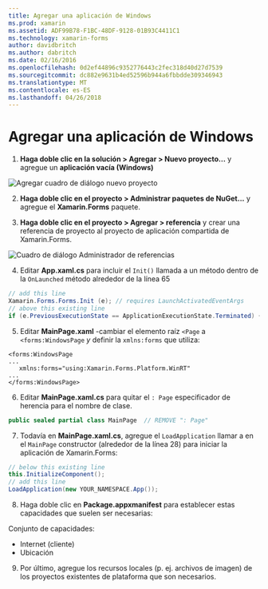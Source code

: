 ```yaml
---
title: Agregar una aplicación de Windows
ms.prod: xamarin
ms.assetid: ADF99B78-F1BC-48DF-9128-01B93C4411C1
ms.technology: xamarin-forms
author: davidbritch
ms.author: dabritch
ms.date: 02/16/2016
ms.openlocfilehash: 0d2ef44896c9352776443c2fec318d40d27d7539
ms.sourcegitcommit: dc882e9631b4ed52596b944a6fbbdde309346943
ms.translationtype: MT
ms.contentlocale: es-ES
ms.lasthandoff: 04/26/2018
---
```

# <a name="adding-a-windows-app"></a>Agregar una aplicación de Windows


1. **Haga doble clic en la solución > Agregar > Nuevo proyecto...**  y agregue un **aplicación vacía (Windows)**

 ![](tablet-images/add-wu.png "Agregar cuadro de diálogo nuevo proyecto")

2. **Haga doble clic en el proyecto > Administrar paquetes de NuGet...**  y agregue el **Xamarin.Forms** paquete.

3. **Haga doble clic en el proyecto > Agregar > referencia** y crear una referencia de proyecto al proyecto de aplicación compartida de Xamarin.Forms.

  ![](tablet-images/addref.png "Cuadro de diálogo Administrador de referencias")

4. Editar **App.xaml.cs** para incluir el `Init()` llamada a un método dentro de la `OnLaunched` método alrededor de la línea 65

```csharp
// add this line
Xamarin.Forms.Forms.Init (e); // requires LaunchActivatedEventArgs
// above this existing line
if (e.PreviousExecutionState == ApplicationExecutionState.Terminated) {}
```

 5. Editar **MainPage.xaml** -cambiar el elemento raíz `<Page` a `<forms:WindowsPage` *y* definir la `xmlns:forms` que utiliza:

```xaml
<forms:WindowsPage
...
   xmlns:forms="using:Xamarin.Forms.Platform.WinRT"
...
</forms:WindowsPage>
```


 6. Editar **MainPage.xaml.cs** para quitar el `: Page` especificador de herencia para el nombre de clase.

```csharp
public sealed partial class MainPage  // REMOVE ": Page"
```

 7. Todavía en **MainPage.xaml.cs**, agregue el `LoadApplication` llamar a en el `MainPage` constructor (alrededor de la línea 28) para iniciar la aplicación de Xamarin.Forms:

```csharp
// below this existing line
this.InitializeComponent();
// add this line
LoadApplication(new YOUR_NAMESPACE.App());
```

8. Haga doble clic en **Package.appxmanifest** para establecer estas capacidades que suelen ser necesarias:

  Conjunto de capacidades:

  * Internet (cliente)
  * Ubicación

9. Por último, agregue los recursos locales (p. ej. archivos de imagen) de los proyectos existentes de plataforma que son necesarios.

